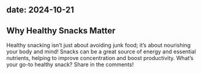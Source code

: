 date: 2024-10-21
---

## Why Healthy Snacks Matter
Healthy snacking isn’t just about avoiding junk food; it’s about nourishing your body and mind! Snacks can be a great source of energy and essential nutrients, helping to improve concentration and boost productivity. What’s your go-to healthy snack? Share in the comments!

